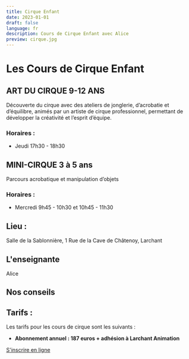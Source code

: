 ```yaml
---
title: Cirque Enfant
date: 2023-01-01
draft: false
language: fr
description: Cours de Cirque Enfant avec Alice
preview: cirque.jpg
---
```

# Les Cours de Cirque Enfant



## ART DU CIRQUE 9-12 ANS
Découverte du cirque avec des ateliers de jonglerie, d’acrobatie et d’équilibre, animés par un artiste de cirque professionnel, permettant de développer la créativité et l’esprit d’équipe.

### Horaires :
- Jeudi 17h30 - 18h30

## MINI-CIRQUE 3 à 5 ans
Parcours acrobatique et manipulation d’objets

### Horaires :
- Mercredi 9h45 - 10h30 et 10h45 - 11h30

## Lieu :

Salle de la Sablonnière, 1 Rue de la Cave de Châtenoy, Larchant

## L'enseignante

Alice 
## Nos conseils



## Tarifs :

Les tarifs pour les cours de cirque sont les suivants :

* **Abonnement annuel : 187 euros + adhésion à Larchant Animation**

<div > 
          <a href="https://larchant-animation.s2.yapla.com/fr/ateliers-enfants-2024-2025-14144" class="items-center px-6 py-3 border border-transparent text-base font-medium rounded-md shadow-sm text-white bg-indigo-500 hover:bg-indigo-800 focus:outline-none focus:ring-2 focus:ring-offset-2 focus:ring-indigo-500 ">
            S'inscrire en ligne
          </a>
          
</div>
